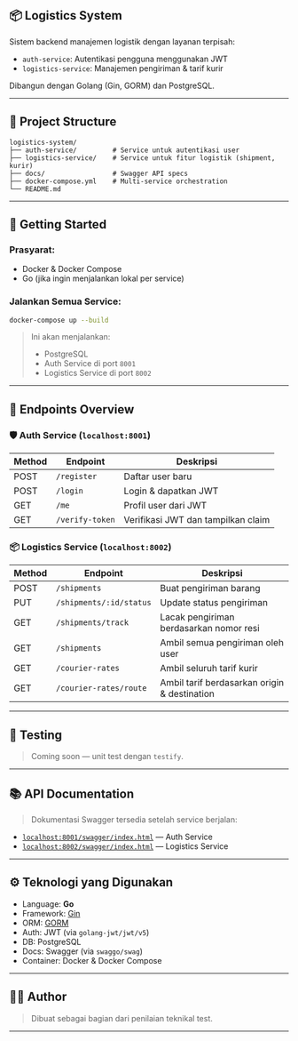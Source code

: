 ## 📦 Logistics System

Sistem backend manajemen logistik dengan layanan terpisah:

* `auth-service`: Autentikasi pengguna menggunakan JWT
* `logistics-service`: Manajemen pengiriman & tarif kurir

Dibangun dengan Golang (Gin, GORM) dan PostgreSQL.

---

## 🧱 Project Structure

```
logistics-system/
├── auth-service/         # Service untuk autentikasi user
├── logistics-service/    # Service untuk fitur logistik (shipment, kurir)
├── docs/                 # Swagger API specs
├── docker-compose.yml    # Multi-service orchestration
└── README.md
```

---

## 🚀 Getting Started

### Prasyarat:

* Docker & Docker Compose
* Go (jika ingin menjalankan lokal per service)

### Jalankan Semua Service:

```bash
docker-compose up --build
```

> Ini akan menjalankan:
>
> * PostgreSQL
> * Auth Service di port `8001`
> * Logistics Service di port `8002`

---

## 📌 Endpoints Overview

### 🛡️ Auth Service (`localhost:8001`)

| Method | Endpoint        | Deskripsi                          |
| ------ | --------------- | ---------------------------------- |
| POST   | `/register`     | Daftar user baru                   |
| POST   | `/login`        | Login & dapatkan JWT               |
| GET    | `/me`           | Profil user dari JWT               |
| GET    | `/verify-token` | Verifikasi JWT dan tampilkan claim |

### 📦 Logistics Service (`localhost:8002`)

| Method | Endpoint                | Deskripsi                                    |
| ------ | ----------------------- | -------------------------------------------- |
| POST   | `/shipments`            | Buat pengiriman barang                       |
| PUT    | `/shipments/:id/status` | Update status pengiriman                     |
| GET    | `/shipments/track`      | Lacak pengiriman berdasarkan nomor resi      |
| GET    | `/shipments`            | Ambil semua pengiriman oleh user             |
| GET    | `/courier-rates`        | Ambil seluruh tarif kurir                    |
| GET    | `/courier-rates/route`  | Ambil tarif berdasarkan origin & destination |

---

## 🧪 Testing

> Coming soon — unit test dengan `testify`.

---

## 📚 API Documentation

> Dokumentasi Swagger tersedia setelah service berjalan:

* [`localhost:8001/swagger/index.html`](http://localhost:8001/swagger/index.html) — Auth Service
* [`localhost:8002/swagger/index.html`](http://localhost:8002/swagger/index.html) — Logistics Service

---

## ⚙️ Teknologi yang Digunakan

* Language: **Go**
* Framework: [Gin](https://github.com/gin-gonic/gin)
* ORM: [GORM](https://gorm.io)
* Auth: JWT (via `golang-jwt/jwt/v5`)
* DB: PostgreSQL
* Docs: Swagger (via `swaggo/swag`)
* Container: Docker & Docker Compose

---

## 👨‍💻 Author

> Dibuat sebagai bagian dari penilaian teknikal test.

---
